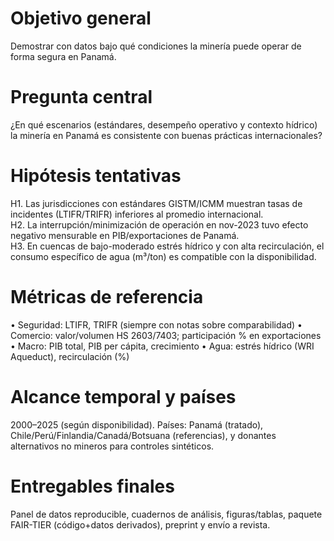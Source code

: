 # Objetivo general
Demostrar con datos bajo qué condiciones la minería puede operar de forma segura en Panamá.

# Pregunta central
¿En qué escenarios (estándares, desempeño operativo y contexto hídrico) la minería en Panamá es consistente con buenas prácticas internacionales?

# Hipótesis tentativas
H1. Las jurisdicciones con estándares GISTM/ICMM muestran tasas de incidentes (LTIFR/TRIFR) inferiores al promedio internacional.  
H2. La interrupción/minimización de operación en nov-2023 tuvo efecto negativo mensurable en PIB/exportaciones de Panamá.  
H3. En cuencas de bajo-moderado estrés hídrico y con alta recirculación, el consumo específico de agua (m³/ton) es compatible con la disponibilidad.

# Métricas de referencia
•⁠  ⁠Seguridad: LTIFR, TRIFR (siempre con notas sobre comparabilidad)
•⁠  ⁠Comercio: valor/volumen HS 2603/7403; participación % en exportaciones
•⁠  ⁠Macro: PIB total, PIB per cápita, crecimiento
•⁠  ⁠Agua: estrés hídrico (WRI Aqueduct), recirculación (%)

# Alcance temporal y países
2000–2025 (según disponibilidad). Países: Panamá (tratado), Chile/Perú/Finlandia/Canadá/Botsuana (referencias), y donantes alternativos no mineros para controles sintéticos.

# Entregables finales
Panel de datos reproducible, cuadernos de análisis, figuras/tablas, paquete FAIR-TIER (código+datos derivados), preprint y envío a revista.